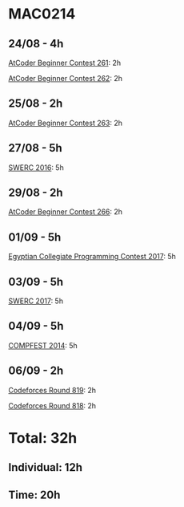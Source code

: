 # MAC0214

## 24/08 - 4h

[AtCoder Beginner Contest 261](https://atcoder.jp/contests/abc261): 2h

[AtCoder Beginner Contest 262](https://atcoder.jp/contests/abc262): 2h

## 25/08 - 2h

[AtCoder Beginner Contest 263](https://atcoder.jp/contests/abc263): 2h

## 27/08 - 5h

[SWERC 2016](https://codeforces.com/gym/101174): 5h

## 29/08 - 2h
[AtCoder Beginner Contest 266](https://atcoder.jp/contests/abc266): 2h

## 01/09 - 5h
[Egyptian Collegiate Programming Contest 2017](https://codeforces.com/gym/101840): 5h

## 03/09 - 5h
[SWERC 2017](https://codeforces.com/gym/101635): 5h

## 04/09 - 5h
[COMPFEST 2014](https://codeforces.com/contest/1725): 5h

## 06/09 - 2h
[Codeforces Round 819](https://codeforces.com/contest/1726): 2h

[Codeforces Round 818](https://codeforces.com/contest/1717): 2h

# Total: 32h

## Individual: 12h

## Time: 20h
